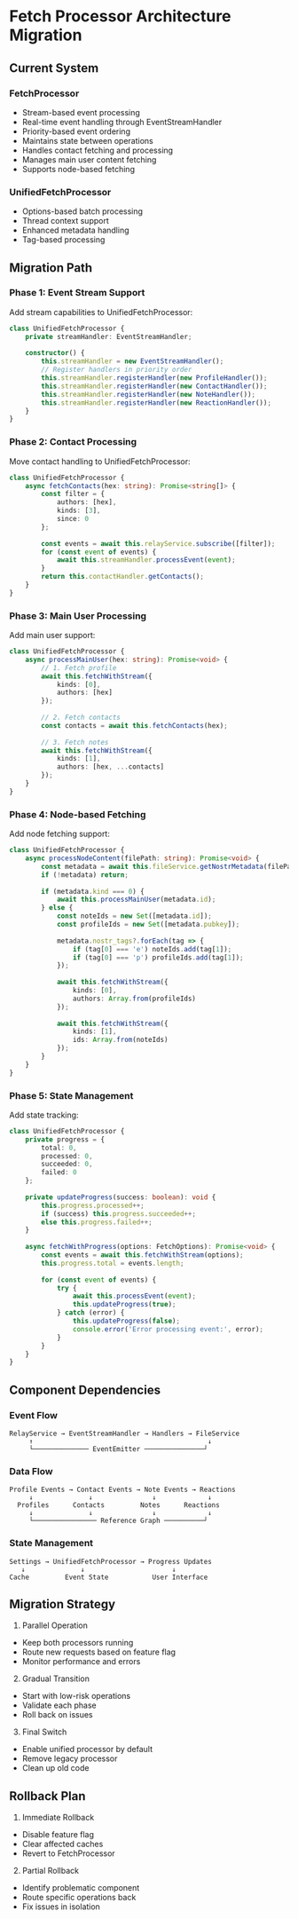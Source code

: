 # Fetch Processor Architecture Migration

## Current System

### FetchProcessor
- Stream-based event processing
- Real-time event handling through EventStreamHandler
- Priority-based event ordering
- Maintains state between operations
- Handles contact fetching and processing
- Manages main user content fetching
- Supports node-based fetching

### UnifiedFetchProcessor
- Options-based batch processing
- Thread context support
- Enhanced metadata handling
- Tag-based processing

## Migration Path

### Phase 1: Event Stream Support

Add stream capabilities to UnifiedFetchProcessor:

```typescript
class UnifiedFetchProcessor {
    private streamHandler: EventStreamHandler;
    
    constructor() {
        this.streamHandler = new EventStreamHandler();
        // Register handlers in priority order
        this.streamHandler.registerHandler(new ProfileHandler());
        this.streamHandler.registerHandler(new ContactHandler());
        this.streamHandler.registerHandler(new NoteHandler());
        this.streamHandler.registerHandler(new ReactionHandler());
    }
}
```

### Phase 2: Contact Processing

Move contact handling to UnifiedFetchProcessor:

```typescript
class UnifiedFetchProcessor {
    async fetchContacts(hex: string): Promise<string[]> {
        const filter = {
            authors: [hex],
            kinds: [3],
            since: 0
        };
        
        const events = await this.relayService.subscribe([filter]);
        for (const event of events) {
            await this.streamHandler.processEvent(event);
        }
        return this.contactHandler.getContacts();
    }
}
```

### Phase 3: Main User Processing

Add main user support:

```typescript
class UnifiedFetchProcessor {
    async processMainUser(hex: string): Promise<void> {
        // 1. Fetch profile
        await this.fetchWithStream({
            kinds: [0],
            authors: [hex]
        });
        
        // 2. Fetch contacts
        const contacts = await this.fetchContacts(hex);
        
        // 3. Fetch notes
        await this.fetchWithStream({
            kinds: [1],
            authors: [hex, ...contacts]
        });
    }
}
```

### Phase 4: Node-based Fetching

Add node fetching support:

```typescript
class UnifiedFetchProcessor {
    async processNodeContent(filePath: string): Promise<void> {
        const metadata = await this.fileService.getNostrMetadata(filePath);
        if (!metadata) return;
        
        if (metadata.kind === 0) {
            await this.processMainUser(metadata.id);
        } else {
            const noteIds = new Set([metadata.id]);
            const profileIds = new Set([metadata.pubkey]);
            
            metadata.nostr_tags?.forEach(tag => {
                if (tag[0] === 'e') noteIds.add(tag[1]);
                if (tag[0] === 'p') profileIds.add(tag[1]);
            });
            
            await this.fetchWithStream({
                kinds: [0],
                authors: Array.from(profileIds)
            });
            
            await this.fetchWithStream({
                kinds: [1],
                ids: Array.from(noteIds)
            });
        }
    }
}
```

### Phase 5: State Management

Add state tracking:

```typescript
class UnifiedFetchProcessor {
    private progress = {
        total: 0,
        processed: 0,
        succeeded: 0,
        failed: 0
    };
    
    private updateProgress(success: boolean): void {
        this.progress.processed++;
        if (success) this.progress.succeeded++;
        else this.progress.failed++;
    }
    
    async fetchWithProgress(options: FetchOptions): Promise<void> {
        const events = await this.fetchWithStream(options);
        this.progress.total = events.length;
        
        for (const event of events) {
            try {
                await this.processEvent(event);
                this.updateProgress(true);
            } catch (error) {
                this.updateProgress(false);
                console.error('Error processing event:', error);
            }
        }
    }
}
```

## Component Dependencies

### Event Flow
```
RelayService → EventStreamHandler → Handlers → FileService
     ↑                                            ↓
     └────────────── EventEmitter ───────────────┘
```

### Data Flow
```
Profile Events → Contact Events → Note Events → Reactions
     ↓              ↓               ↓             ↓
  Profiles      Contacts         Notes      Reactions
     ↓              ↓               ↓             ↓
     └──────────────── Reference Graph ──────────┘
```

### State Management
```
Settings → UnifiedFetchProcessor → Progress Updates
   ↓              ↓                      ↓
Cache         Event State           User Interface
```

## Migration Strategy

1. Parallel Operation
- Keep both processors running
- Route new requests based on feature flag
- Monitor performance and errors

2. Gradual Transition
- Start with low-risk operations
- Validate each phase
- Roll back on issues

3. Final Switch
- Enable unified processor by default
- Remove legacy processor
- Clean up old code

## Rollback Plan

1. Immediate Rollback
- Disable feature flag
- Clear affected caches
- Revert to FetchProcessor

2. Partial Rollback
- Identify problematic component
- Route specific operations back
- Fix issues in isolation
